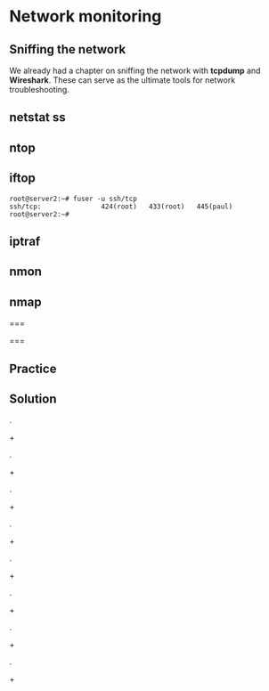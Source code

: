 # Network monitoring

## Sniffing the network

We already had a chapter on sniffing the network with **tcpdump** and
**Wireshark**. These can serve as the ultimate tools for network
troubleshooting.

## netstat ss

## ntop

## iftop

    root@server2:~# fuser -u ssh/tcp
    ssh/tcp:               424(root)   433(root)   445(paul)
    root@server2:~#

## iptraf

## nmon

## nmap

===

===

## Practice

## Solution

.

\+

.

\+

.

\+

.

\+

.

\+

.

\+

.

\+

.

\+
